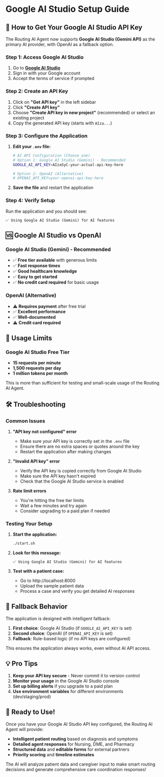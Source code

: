# Google AI Studio Setup Guide

## 🚀 How to Get Your Google AI Studio API Key

The Routing AI Agent now supports **Google AI Studio (Gemini API)** as the primary AI provider, with OpenAI as a fallback option.

### Step 1: Access Google AI Studio

1. Go to **[Google AI Studio](https://aistudio.google.com/)**
2. Sign in with your Google account
3. Accept the terms of service if prompted

### Step 2: Create an API Key

1. Click on **"Get API key"** in the left sidebar
2. Click **"Create API key"**
3. Choose **"Create API key in new project"** (recommended) or select an existing project
4. Copy the generated API key (starts with `AIza...`)

### Step 3: Configure the Application

1. **Edit your `.env` file:**
   ```bash
   # AI API Configuration (Choose one)
   # Option 1: Google AI Studio (Gemini) - Recommended
   GOOGLE_AI_API_KEY=AIzaSyC-your-actual-api-key-here
   
   # Option 2: OpenAI (Alternative)
   # OPENAI_API_KEY=your-openai-api-key-here
   ```

2. **Save the file** and restart the application

### Step 4: Verify Setup

Run the application and you should see:
```
✅ Using Google AI Studio (Gemini) for AI features
```

## 🆚 Google AI Studio vs OpenAI

### Google AI Studio (Gemini) - **Recommended**
- ✅ **Free tier available** with generous limits
- ✅ **Fast response times**
- ✅ **Good healthcare knowledge**
- ✅ **Easy to get started**
- ✅ **No credit card required** for basic usage

### OpenAI (Alternative)
- ⚠️ **Requires payment** after free trial
- ✅ **Excellent performance**
- ✅ **Well-documented**
- ⚠️ **Credit card required**

## 🔧 Usage Limits

### Google AI Studio Free Tier
- **15 requests per minute**
- **1,500 requests per day**
- **1 million tokens per month**

This is more than sufficient for testing and small-scale usage of the Routing AI Agent.

## 🛠️ Troubleshooting

### Common Issues

1. **"API key not configured" error**
   - Make sure your API key is correctly set in the `.env` file
   - Ensure there are no extra spaces or quotes around the key
   - Restart the application after making changes

2. **"Invalid API key" error**
   - Verify the API key is copied correctly from Google AI Studio
   - Make sure the API key hasn't expired
   - Check that the Google AI Studio service is enabled

3. **Rate limit errors**
   - You're hitting the free tier limits
   - Wait a few minutes and try again
   - Consider upgrading to a paid plan if needed

### Testing Your Setup

1. **Start the application:**
   ```bash
   ./start.sh
   ```

2. **Look for this message:**
   ```
   ✅ Using Google AI Studio (Gemini) for AI features
   ```

3. **Test with a patient case:**
   - Go to http://localhost:8000
   - Upload the sample patient data
   - Process a case and verify you get detailed AI responses

## 🔄 Fallback Behavior

The application is designed with intelligent fallback:

1. **First choice**: Google AI Studio (if `GOOGLE_AI_API_KEY` is set)
2. **Second choice**: OpenAI (if `OPENAI_API_KEY` is set)
3. **Fallback**: Rule-based logic (if no API keys are configured)

This ensures the application always works, even without AI API access.

## 💡 Pro Tips

1. **Keep your API key secure** - Never commit it to version control
2. **Monitor your usage** in the Google AI Studio console
3. **Set up billing alerts** if you upgrade to a paid plan
4. **Use environment variables** for different environments (dev/staging/prod)

## 🚀 Ready to Use!

Once you have your Google AI Studio API key configured, the Routing AI Agent will provide:

- **Intelligent patient routing** based on diagnosis and symptoms
- **Detailed agent responses** for Nursing, DME, and Pharmacy
- **Structured data** and **editable forms** for external partners
- **Priority scoring** and **timeline estimates**

The AI will analyze patient data and caregiver input to make smart routing decisions and generate comprehensive care coordination responses!
